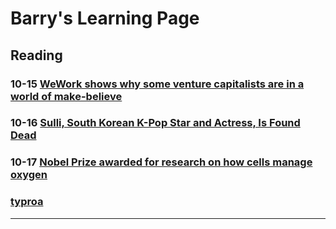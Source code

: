 # Barry's Learning Page
## Reading

### 10-15 [WeWork shows why some venture capitalists are in a world of make-believe](1015.md)

### 10-16 [Sulli, South Korean K-Pop Star and Actress, Is Found Dead](1016.md)
### 10-17 [Nobel Prize awarded for research on how cells manage oxygen](1017.md)
### [typroa](typora.md)





---
